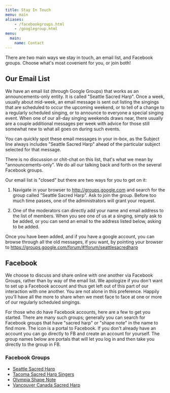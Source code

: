```yaml
---
title: Stay In Touch
menu: main
aliases:
    - /facebookgroups.html
    - /googlegroup.html
menu:
  main:
    name: Contact
---
```

There are two main ways we stay in touch, an email list, and Facebook groups. Choose what's most covenient for you, or join both!

## Our Email List
We have an email list (through Google Groups) that works as an announcements-only entity. It is called "Seattle Sacred Harp". Once a week, usually about mid-week, an email message is sent out listing the singings that are scheduled to occur the upcoming weekend, or to tell of a change to a regularly scheduled singing, or to announce to everyone a special singing event. When one of our all-day singing weekends draws near, there usually are a couple additional messages per week with advice for those still somewhat new to what all goes on during such events.

You can quickly spot these email messages in your in-box, as the Subject line always includes "Seattle Sacred Harp" ahead of the particular subject selected for that message.

There is no discussion or chit-chat on this list, that's what we mean by "announcements-only". We do all our talking back and forth on the several Facebook groups.

Our email list is "closed" but there are two ways for you to get on it:

1) Navigate in your browser to http://groups.google.com and search for the group called "Seattle Sacred Harp". Ask to join the group. Before too much time passes, one of the administrators will grant your request.

2) One of the moderators can directly add your name and email address to the list of members. When you see one of us at a singing, simply ask to be added, or you can send an email to the address listed below, asking to be added.

Once you have been added, and if you have a google account, you can browse through all the old messages, if you want, by pointing your browser to https://groups.google.com/forum/#!forum/seattlesacredharp

## Facebook
We choose to discuss and share online with one another via Facebook Groups, rather than by way of the email list. We apologize if you don't want to set up a Facebook account and thus get left out of this part of our interaction with one another. You are not alone in this preference. Happily you'll have all the more to share when we meet face to face at one or more of our regularly scheduled singings.

For those who do have Facebook accounts, here are a few to get you started. There are many such groups; generally you can search for Facebook groups that have "sacred harp"  or "shape note" in the name to find more. The icon is a portal to Facebook. If you don't already have an account you can go directly to FB and create an account for yourself. The group names below are portals that will let you log in and then take you directly to the group in FB.

### Facebook Groups
- [Seattle Sacred Harp](https://www.facebook.com/groups/50143802248/)
- [Tacoma Sacred Harp Singers](https://www.facebook.com/groups/120742284716703/)
- [Olympia Shape Note](https://www.facebook.com/groups/209263802422031/)
- [Vancouver Canada Sacred Harp](https://www.facebook.com/groups/VancouverBC.SacredHarp/)
